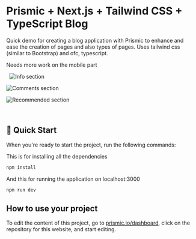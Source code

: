 # Prismic + Next.js + Tailwind CSS + TypeScript Blog

Quick demo for creating a blog application with Prismic to enhance and ease the creation of pages and also types of pages. Uses tailwind css (similar to Bootstrap) and ofc, typescript.

Needs more work on the mobile part 

&nbsp;
![Info section](https://github.com/DanielGit28/Bloggy/assets/68488204/54df88fb-1ae0-4943-91cb-a32a3bcece85)

![Comments section](https://github.com/DanielGit28/Bloggy/assets/68488204/bfcbe723-e800-4d1b-b32f-89d645f52c84)

![Recommended section](https://github.com/DanielGit28/Bloggy/assets/68488204/9e5ca2f8-966e-46f3-ad3c-e00f27bace6a)



&nbsp;

## 🚀 Quick Start


When you're ready to start the project, run the following commands:

This is for installing all the dependencies
```sh
npm install
```

And this for running the application on localhost:3000
```sh
npm run dev
```

## How to use your project

To edit the content of this project, go to [prismic.io/dashboard](https://prismic.io/dashboard), click on the repository for this website, and start editing.


[live-demo]: https://nextjs-starter-prismic-minimal.vercel.app/
